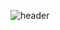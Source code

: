 ![header](https://capsule-render.vercel.app/api?type=cylinder&color=#87CEFA&height=300&section=header&text=hiwonwon%20&fontSize=90&fontColor=#FFFFFF&animation=blink)
<!--
**hiwonwon/hiwonwon** is a ✨ _special_ ✨ repository because its `README.md` (this file) appears on your GitHub profile.

Here are some ideas to get you started:

- 🔭 I’m currently working on ...
- 🌱 I’m currently learning ...
- 👯 I’m looking to collaborate on ...
- 🤔 I’m looking for help with ...
- 💬 Ask me about ...
- 📫 How to reach me: ...
- 😄 Pronouns: ...
- ⚡ Fun fact: ...
-->
